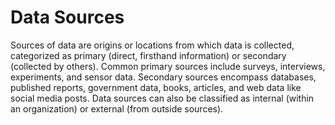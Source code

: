 # Data Sources

Sources of data are origins or locations from which data is collected, categorized as primary (direct, firsthand information) or secondary (collected by others). Common primary sources include surveys, interviews, experiments, and sensor data. Secondary sources encompass databases, published reports, government data, books, articles, and web data like social media posts. Data sources can also be classified as internal (within an organization) or external (from outside sources).